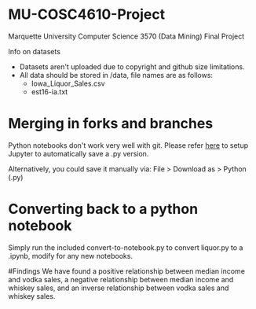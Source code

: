 # MU-COSC4610-Project
Marquette University Computer Science 3570 (Data Mining) Final Project

Info on datasets
- Datasets aren't uploaded due to copyright and github size limitations.
- All data should be stored in /data, file names are as follows:
  - Iowa_Liquor_Sales.csv
  - est16-ia.txt

# Merging in forks and branches
Python notebooks don't work very well with git. Please refer [here](https://stackoverflow.com/questions/18734739/using-ipython-notebooks-under-version-control/25765194#25765194) to setup Jupyter to automatically save a .py version.

Alternatively, you could save it manually via: File > Download as > Python (.py)

# Converting back to a python notebook
Simply run the included convert-to-notebook.py to convert liquor.py to a .ipynb, modify for any new notebooks.

#Findings
We have found a positive relationship between median income and vodka sales, a negative relationship between median income and whiskey sales, and an inverse relationship between vodka sales and whiskey sales. 

